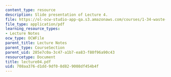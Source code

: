 ```yaml
---
content_type: resource
description: Slide presentation of Lecture 4.
file: https://ol-ocw-studio-app-qa.s3.amazonaws.com/courses/1-34-waste-containment-and-remediation-technology-spring-2004/708aa376d1dd9df08d829008df454b4f_lecture04.pdf
file_type: application/pdf
learning_resource_types:
- Lecture Notes
ocw_type: OCWFile
parent_title: Lecture Notes
parent_type: CourseSection
parent_uid: 285e7c0a-3c47-a1b7-ea83-f80f96a90c43
resourcetype: Document
title: lecture04.pdf
uid: 708aa376-d1dd-9df0-8d82-9008df454b4f
---
```

